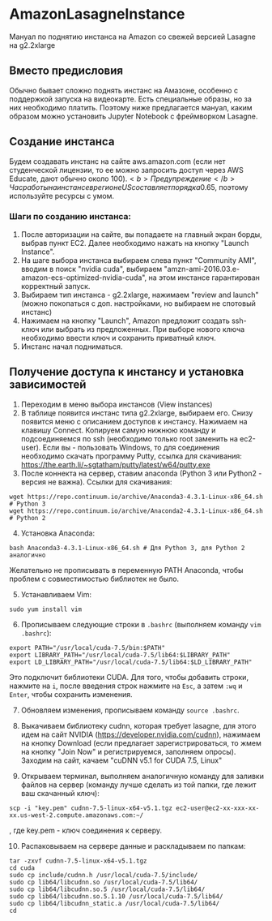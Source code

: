 # AmazonLasagneInstance
Мануал по поднятию инстанса на Amazon со свежей версией Lasagne на g2.2xlarge

## Вместо предисловия
Обычно бывает сложно поднять инстанс на Амазоне, особенно с поддержкой запуска на видеокарте. Есть специальные образы, но за них необходимо платить. Поэтому ниже предлагается мануал, каким образом можно установить Jupyter Notebook с фреймворком Lasagne.

## Создание инстанса
Будем создавать инстанс на сайте aws.amazon.com (если нет студенческой лицензии, то ее можно запросить доступ через AWS Educate, дают обычно около 100$).
<b>Предупреждение</b> Час работы на инстансе в регионе US составляет порядка 0.65$, поэтому используйте ресурсы с умом.
### Шаги по созданию инстанса:
1. После авторизации на сайте, вы попадаете на главный экран борды, выбрав пункт EC2. Далее необходимо нажать на кнопку "Launch Instance".
2. На шаге выбора инстанса выбираем слева пункт "Community AMI", вводим в поиск "nvidia cuda", выбираем "amzn-ami-2016.03.e-amazon-ecs-optimized-nvidia-cuda", на этом инстансе гарантирован корректный запуск.
3. Выбираем тип инстанса - g2.2xlarge, нажимаем "review and launch" (можно покопаться с доп. настройками, но выбираем не спотовый инстанс)
4. Нажимаем на кнопку "Launch", Amazon предложит создать ssh-ключ или выбрать из предложенных. При выборе нового ключа необходимо ввести ключ и сохранить приватный ключ.
5. Инстанс начал подниматься.

## Получение доступа к инстансу и установка зависимостей
1. Переходим в меню выбора инстансов (View instances)
2. В таблице появится инстанс типа g2.2xlarge, выбираем его. Снизу появится меню с описанием доступов к инстансу. Нажимаем на клавишу Connect. Копируем самую нижнюю команду и подсоединяемся по ssh (необходимо только root заменить на ec2-user). Если вы - пользовать Windows, то для соединения необходимо скачать программу Putty, ссылка для скачивания: https://the.earth.li/~sgtatham/putty/latest/w64/putty.exe
3. После коннекта на сервер, ставим anaconda (Python 3 или Python2 - версия не важна). Ссылки для скачивания:
```
wget https://repo.continuum.io/archive/Anaconda3-4.3.1-Linux-x86_64.sh # Python 3
wget https://repo.continuum.io/archive/Anaconda2-4.3.1-Linux-x86_64.sh # Python 2
```
4. Установка Anaconda:
```
bash Anaconda3-4.3.1-Linux-x86_64.sh # Для Python 3, для Python 2 аналогично
```
Желательно не прописывать в переменную PATH Anaconda, чтобы проблем с совместимостью библиотек не было.

5. Устанавливаем Vim:
```
sudo yum install vim
```
6. Прописываем следующие строки в `.bashrc` (выполняем команду `vim .bashrc`):
```
export PATH="/usr/local/cuda-7.5/bin:$PATH"
export LIBRARY_PATH="/usr/local/cuda-7.5/lib64:$LIBRARY_PATH"
export LD_LIBRARY_PATH="/usr/local/cuda-7.5/lib64:$LD_LIBRARY_PATH"
```
Это подключит библиотеки CUDA. Для того, чтобы добавить строки, нажмите на `i`, после введения строк нажмите на `Esc`, а затем `:wq` и `Enter`, чтобы сохранить изменения.

7. Обновляем изменения, прописываем команду `source .bashrc`.

8. Выкачиваем библиотеку cudnn, которая требует lasagne, для этого идем на сайт NVIDIA (https://developer.nvidia.com/cudnn), нажимаем на кнопку Download (если предлагает зарегистрироваться, то жмем на кнопку "Join Now" и регистрируемся, заполняем опросы). Заходим на сайт, качаем "cuDNN v5.1 for CUDA 7.5, Linux"

9. Открываем терминал, выполняем аналогичную команду для заливки файлов на сервер (команду лучше сделать из той папки, где лежит ваш скачанный ключ):
```
scp -i "key.pem" cudnn-7.5-linux-x64-v5.1.tgz ec2-user@ec2-xx-xxx-xx-xx.us-west-2.compute.amazonaws.com:~/
```
, где key.pem - ключ соединения к серверу.

10. Распаковываем на сервере данные и раскладываем по папкам:
```
tar -zxvf cudnn-7.5-linux-x64-v5.1.tgz
cd cuda
sudo cp include/cudnn.h /usr/local/cuda-7.5/include/
sudo cp lib64/libcudnn.so /usr/local/cuda-7.5/lib64/
sudo cp lib64/libcudnn.so.5 /usr/local/cuda-7.5/lib64/
sudo cp lib64/libcudnn.so.5.1.10 /usr/local/cuda-7.5/lib64/
sudo cp lib64/libcudnn_static.a /usr/local/cuda-7.5/lib64/
cd
```

